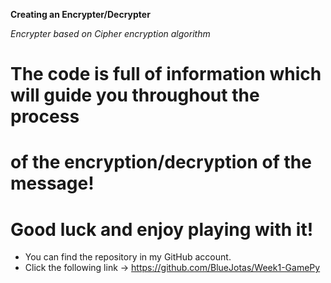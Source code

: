 **Creating an Encrypter/Decrypter**

*Encrypter based on Cipher encryption algorithm*

# The code is full of information which will guide you throughout the process
# of the encryption/decryption of the message!
# Good luck and enjoy playing with it!


- You can find the repository in my GitHub account.
- Click the following link -> https://github.com/BlueJotas/Week1-GamePy
